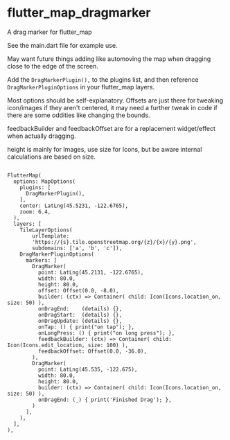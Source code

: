 # flutter_map_dragmarker
A drag marker for flutter_map

See the main.dart file for example use.

May want future things adding like automoving the map when dragging close to the edge of the screen.

Add the `DragMarkerPlugin(),` to the plugins list, and then reference `DragMarkerPluginOptions` in your flutter_map layers.

Most options should be self-explanatory. Offsets are just there for tweaking icon/images if they aren't centered, it may need a further tweak in code if there are some oddities like changing the bounds.

feedbackBuilder and feedbackOffset are for a replacement widget/effect when actually dragging.

height is mainly for Images, use size for Icons, but be aware internal calculations are based on size.

```

FlutterMap(
  options: MapOptions(
    plugins: [
      DragMarkerPlugin(),
    ],
    center: LatLng(45.5231, -122.6765),
    zoom: 6.4,
  ),
  layers: [
    TileLayerOptions(
        urlTemplate:
        'https://{s}.tile.openstreetmap.org/{z}/{x}/{y}.png',
        subdomains: ['a', 'b', 'c']),
    DragMarkerPluginOptions(
      markers: [
        DragMarker(
          point: LatLng(45.2131, -122.6765),
          width: 80.0,
          height: 80.0,
          offset: Offset(0.0, -8.0),
          builder: (ctx) => Container( child: Icon(Icons.location_on, size: 50) ),
          onDragEnd:    (details) {},
          onDragStart:  (details) {},
          onDragUpdate: (details) {},
          onTap: () { print("on tap"); },
          onLongPress: () { print("on long press"); },
          feedbackBuilder: (ctx) => Container( child: Icon(Icons.edit_location, size: 100) ),
          feedbackOffset: Offset(0.0, -36.0),
        ),
        DragMarker(
          point: LatLng(45.535, -122.675),
          width: 80.0,
          height: 80.0,
          builder: (ctx) => Container( child: Icon(Icons.location_on, size: 50) ),
          onDragEnd: (_) { print('Finished Drag'); },
        )
      ],
    ),
  ],
),

```
